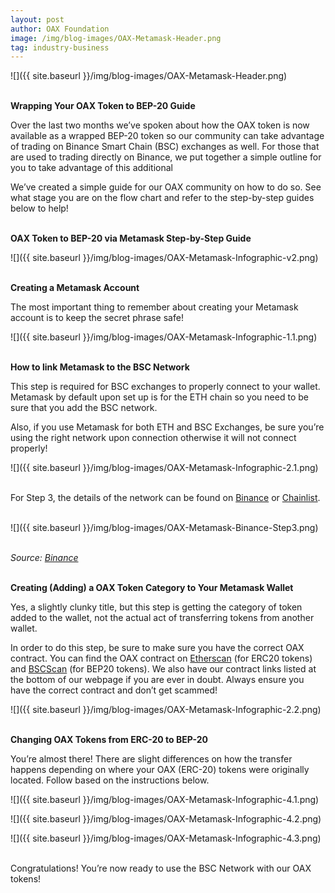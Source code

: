 ```yaml
---
layout: post
author: OAX Foundation
image: /img/blog-images/OAX-Metamask-Header.png
tag: industry-business
---
```


![]({{ site.baseurl }}/img/blog-images/OAX-Metamask-Header.png)

<br><b>Wrapping Your OAX Token to BEP-20 Guide</b>

Over the last two months we’ve spoken about how the OAX token is now available as a wrapped BEP-20 token so our community can take advantage of trading on Binance Smart Chain (BSC) exchanges as well. For those that are used to trading directly on Binance, we put together a simple outline for you to take advantage of this additional 

We’ve created a simple guide for our OAX community on how to do so. See what stage you are on the flow chart and refer to the step-by-step guides below to help!

<br><b>OAX Token to BEP-20 via Metamask Step-by-Step Guide</b>

![]({{ site.baseurl }}/img/blog-images/OAX-Metamask-Infographic-v2.png)

<br><b>Creating a Metamask Account</b>

The most important thing to remember about creating your Metamask account is to keep the secret phrase safe! 

![]({{ site.baseurl }}/img/blog-images/OAX-Metamask-Infographic-1.1.png)

<br><b>How to link Metamask to the BSC Network</b>

This step is required for BSC exchanges to properly connect to your wallet. Metamask by default upon set up is for the ETH chain so you need to be sure that you add the BSC network. 

Also, if you use Metamask for both ETH and BSC Exchanges, be sure you’re using the right network upon connection otherwise it will not connect properly!

![]({{ site.baseurl }}/img/blog-images/OAX-Metamask-Infographic-2.1.png)

<br> For Step 3, the details of the network can be found on <a href="https://academy.binance.com/en/articles/connecting-metamask-to-binance-smart-chain">Binance</a> or <a href="https://chainlist.org/">Chainlist</a>.

<br>![]({{ site.baseurl }}/img/blog-images/OAX-Metamask-Binance-Step3.png)

<br><i>Source: <a href="https://academy.binance.com/en/articles/connecting-metamask-to-binance-smart-chain">Binance</a></i>

<br><b>Creating (Adding) a OAX Token Category to Your Metamask Wallet</b>

Yes, a slightly clunky title, but this step is getting the category of token added to the wallet, not the actual act of transferring tokens from another wallet.

In order to do this step, be sure to make sure you have the correct OAX contract. You can find the OAX contract on <a href="https://etherscan.io/address/0x701c244b988a513c945973defa05de933b23fe1d">Etherscan</a> (for ERC20 tokens) and <a href="https://bscscan.com/address/0x31720b2276df3b3b757b55845d17eea184d4fc8f">BSCScan</a> (for BEP20 tokens). We also have our contract links listed at the bottom of our webpage if you are ever in doubt. Always ensure you have the correct contract and don’t get scammed!

![]({{ site.baseurl }}/img/blog-images/OAX-Metamask-Infographic-2.2.png)

<br><b>Changing OAX Tokens from ERC-20 to BEP-20</b>

You’re almost there!  There are slight differences on how the transfer happens depending on where your OAX (ERC-20) tokens were originally located. Follow based on the instructions below.

![]({{ site.baseurl }}/img/blog-images/OAX-Metamask-Infographic-4.1.png)

![]({{ site.baseurl }}/img/blog-images/OAX-Metamask-Infographic-4.2.png)

![]({{ site.baseurl }}/img/blog-images/OAX-Metamask-Infographic-4.3.png)

<br>Congratulations! You’re now ready to use the BSC Network with our OAX tokens!